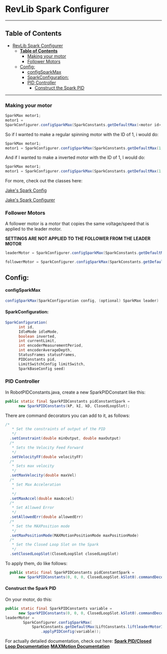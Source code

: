 # RevLib Spark Configurer

---
## **Table of Contents**
- [RevLib Spark Configurer](#revlib-spark-configurer)
  - [**Table of Contents**](#table-of-contents)
    - [Making your motor](#making-your-motor)
    - [Follower Motors](#follower-motors)
  - [Config:](#config)
      - [configSparkMax](#configsparkmax)
      - [SparkConfiguration:](#sparkconfiguration)
    - [PID Controller](#pid-controller)
      - [Construct the Spark PID](#construct-the-spark-pid)

---
### Making your motor
```java
SparkMax motor1;
motor1 =
SparkConfigurer.configSparkMax(SparkConstants.getDefaultMax(<motor id>, <is inverted (true/false)>));
```
So if I wanted to make a regular spinning motor with the ID of 1, i would do:

```java
SparkMax motor1;
motor1 = SparkConfigurer.configSparkMax(SparkConstants.getDefaultMax(1, false));
```
And if I wanted to make a inverted motor with the ID of 1, I would do:

```java
SparkMax motor1;
motor1 = SparkConfigurer.configSparkMax(SparkConstants.getDefaultMax(1, true));
```

For more, check out the classes here:

[Jake's Spark Config](https://github.com/FRC1640/2025-Code/tree/master/src/main/java/frc/robot/util/spark/SparkConfiguration.java)

[Jake's Spark Configurer](https://github.com/FRC1640/2025-Code/tree/master/src/main/java/frc/robot/util/spark/SparkConfigurer.java)
### Follower Motors
A follower motor is a motor that copies the same voltage/speed that is applied to the leader motor.

__SETTINGS ARE NOT APPLIED TO THE FOLLOWER FROM THE LEADER MOTOR__
```java
leaderMotor = SparkConfigurer.configSparkMax(SparkConstants.getDefaultMax(LiftConstants.liftleaderMotorID, false));

followerMotor = SparkConfigurer.configSparkMax(SparkConstants.getDefaultMax(LiftConstants.liftfollowerMotorID, false), leaderMotor);
```

## Config:
#### configSparkMax
```java
configSparkMax(SparkConfiguration config, (optional) SparkMax leader)
```
#### SparkConfiguration:

```java
SparkConfiguration(
      int id,
      IdleMode idleMode,
      boolean inverted,
      int currentLimit,
      int encoderMeasurementPeriod,
      int encoderAverageDepth,
      StatusFrames statusFrames,
      PIDConstants pid,
      LimitSwitchConfig limitSwitch,
      SparkBaseConfig seed)
```
### PID Controller
In RobotPIDConstants.java, create a new SparkPIDConstant like this:
```java
public static final SparkPIDConstants pidConstantSpark =
      new SparkPIDConstants(kP, kI, kD, ClosedLoopSlot);
```
There are command decorators you can add to it, as follows:
```java
/*
   * Set the constraints of output of the PID
   */
  .setConstraint(double minOutput, double maxOutput)
  /*
   * Sets the Velocity Feed Forward
   */
  .setVelocityFF(double velocityFF)
  /*
   * Sets max velocity
   */
  .setMaxVelocity(double maxVel)
  /*
   * Set Max Acceleration
   *
   */
  .setMaxAccel(double maxAccel)
  /*
   * Set Allowed Error
   */
  .setAllowedErr(double allowedErr)
  /*
   * Set the MAXPosition mode
   */
  .setMaxPositionMode(MAXMotionPositionMode maxPositionMode)
  /*
   * Set the Closed Loop Slot on the Spark
   */
  .setClosedLoopSlot(ClosedLoopSlot closedLoopSlot)
```

To apply them, do like follows:
```java
  public static final SparkPIDConstants pidConstantSpark =
      new SparkPIDConstants(0, 0, 0, ClosedLoopSlot.kSlot0).commandDecorator(parameter).commandDecorator2(parameter);
```
#### Construct the Spark PID
On your motor, do this:
```java
public static final SparkPIDConstants variable =
      new SparkPIDConstants(0, 0, 0, ClosedLoopSlot.kSlot0).commandDecorator(parameter);
leaderMotor =
        SparkConfigurer.configSparkMax(
            SparkConstants.getDefaultMax(LiftConstants.liftleaderMotorID, false)
                .applyPIDConfig(variable));
```
For actually detailed documentation, check out here:
[**Spark PID/Closed Loop Documentation**](https://docs.revrobotics.com/revlib/spark/closed-loop)
[**MAXMotion Documentation**](https://docs.revrobotics.com/revlib/spark/closed-loop/maxmotion-position-control)
